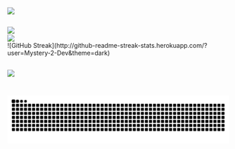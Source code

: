 <h1 text-align:center>
  <a href="https://git.io/typing-svg">
    <img src="https://readme-typing-svg.herokuapp.com?color=62F7F3&size=25&lines=Hello+World!!!..">
  </a>
</h1>

<img align="center" src="https://github-readme-stats.vercel.app/api?username=Mystery-2-Dev&show_icons=true&include_all_commits=true&bg_color=151515&title_color=ffff&text_color=fff9&icon_color=52CB61&hide=issues,stars" />

<br>
  <img align="center" src="https://github-readme-stats.vercel.app/api/top-langs/?username=Mystery-2-Dev&bg_color=151515&title_color=ffff&text_color=fff9&layout=compact" />
  
<br>
![GitHub Streak](http://github-readme-streak-stats.herokuapp.com/?user=Mystery-2-Dev&theme=dark)

## 
  <img src="https://komarev.com/ghpvc/?username=Mystery-2-Dev" width=160px/>
  
#


![𝙶𝚒𝚝𝚑𝚞𝚋 𝙲𝚘𝚗𝚝𝚛𝚒𝚋𝚞𝚝𝚒𝚘𝚗 𝙶𝚛𝚊𝚙𝚑](https://github.com/JayantGoel001/JayantGoel001/blob/main/github-contribution-grid-snake.svg)
